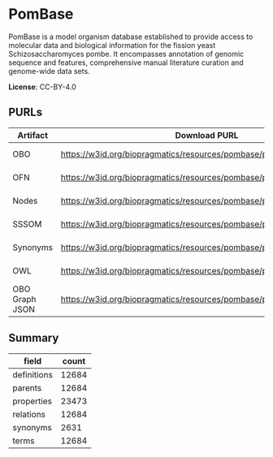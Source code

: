 # PomBase

PomBase is a model organism database established to provide access to molecular data and biological information for the fission yeast Schizosaccharomyces pombe. It encompasses annotation of genomic sequence and features, comprehensive manual literature curation and genome-wide data sets.

**License**: CC-BY-4.0

## PURLs

| Artifact       | Download PURL                                                         | Latest Versioned Download PURL                                                   |
|----------------|-----------------------------------------------------------------------|----------------------------------------------------------------------------------|
| OBO            | https://w3id.org/biopragmatics/resources/pombase/pombase.obo          | https://w3id.org/biopragmatics/resources/pombase/2025-02-01/pombase.obo          |
| OFN            | https://w3id.org/biopragmatics/resources/pombase/pombase.ofn          | https://w3id.org/biopragmatics/resources/pombase/2025-02-01/pombase.ofn          |
| Nodes          | https://w3id.org/biopragmatics/resources/pombase/pombase.tsv          | https://w3id.org/biopragmatics/resources/pombase/2025-02-01/pombase.tsv          |
| SSSOM          | https://w3id.org/biopragmatics/resources/pombase/pombase.sssom.tsv    | https://w3id.org/biopragmatics/resources/pombase/2025-02-01/pombase.sssom.tsv    |
| Synonyms       | https://w3id.org/biopragmatics/resources/pombase/pombase.synonyms.tsv | https://w3id.org/biopragmatics/resources/pombase/2025-02-01/pombase.synonyms.tsv |
| OWL            | https://w3id.org/biopragmatics/resources/pombase/pombase.owl          | https://w3id.org/biopragmatics/resources/pombase/2025-02-01/pombase.owl          |
| OBO Graph JSON | https://w3id.org/biopragmatics/resources/pombase/pombase.json         | https://w3id.org/biopragmatics/resources/pombase/2025-02-01/pombase.json         |

## Summary

| field       |   count |
|-------------|---------|
| definitions |   12684 |
| parents     |   12684 |
| properties  |   23473 |
| relations   |   12684 |
| synonyms    |    2631 |
| terms       |   12684 |
